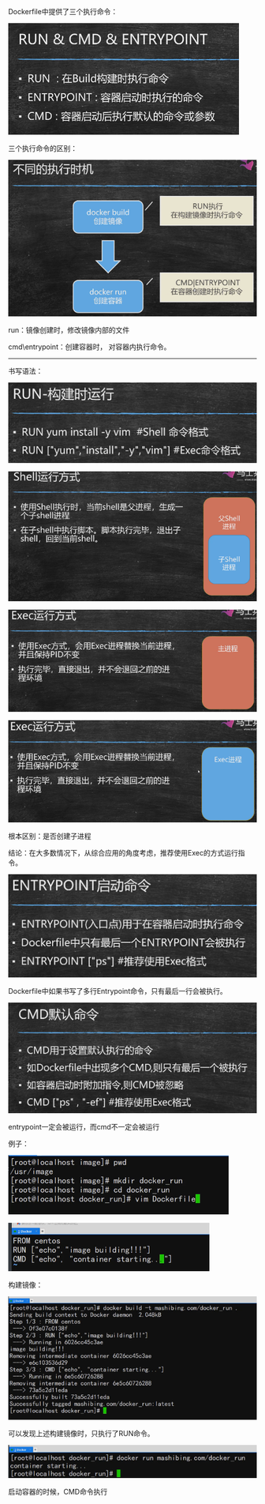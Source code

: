 Dockerfile中提供了三个执行命令：

![image-20201225081904435](10-Dockerfile执行指令.assets/image-20201225081904435.png)

三个执行命令的区别：

![image-20201225082027661](10-Dockerfile执行指令.assets/image-20201225082027661.png)

run：镜像创建时，修改镜像内部的文件

cmd\entrypoint：创建容器时， 对容器内执行命令。

---

书写语法：

![image-20201225082545500](10-Dockerfile执行指令.assets/image-20201225082545500.png)

![image-20201225083008660](10-Dockerfile执行指令.assets/image-20201225083008660.png)

![image-20201225083215955](10-Dockerfile执行指令.assets/image-20201225083215955.png)

![image-20201225083314832](10-Dockerfile执行指令.assets/image-20201225083314832.png)

根本区别：是否创建子进程

结论：在大多数情况下，从综合应用的角度考虑，推荐使用Exec的方式运行指令。

![image-20201225085226737](10-Dockerfile执行指令.assets/image-20201225085226737.png)

Dockerfile中如果书写了多行Entrypoint命令，只有最后一行会被执行。

![image-20201225155658440](10-Dockerfile执行指令.assets/image-20201225155658440.png)

entrypoint一定会被运行，而cmd不一定会被运行

例子：

![image-20201228075423128](10-Dockerfile执行指令.assets/image-20201228075423128.png)

![image-20201228075526343](10-Dockerfile执行指令.assets/image-20201228075526343.png)

构建镜像：

![image-20201228082130588](10-Dockerfile执行指令.assets/image-20201228082130588.png)

可以发现上述构建镜像时，只执行了RUN命令。

![image-20201228082222171](10-Dockerfile执行指令.assets/image-20201228082222171.png)

启动容器的时候，CMD命令执行

